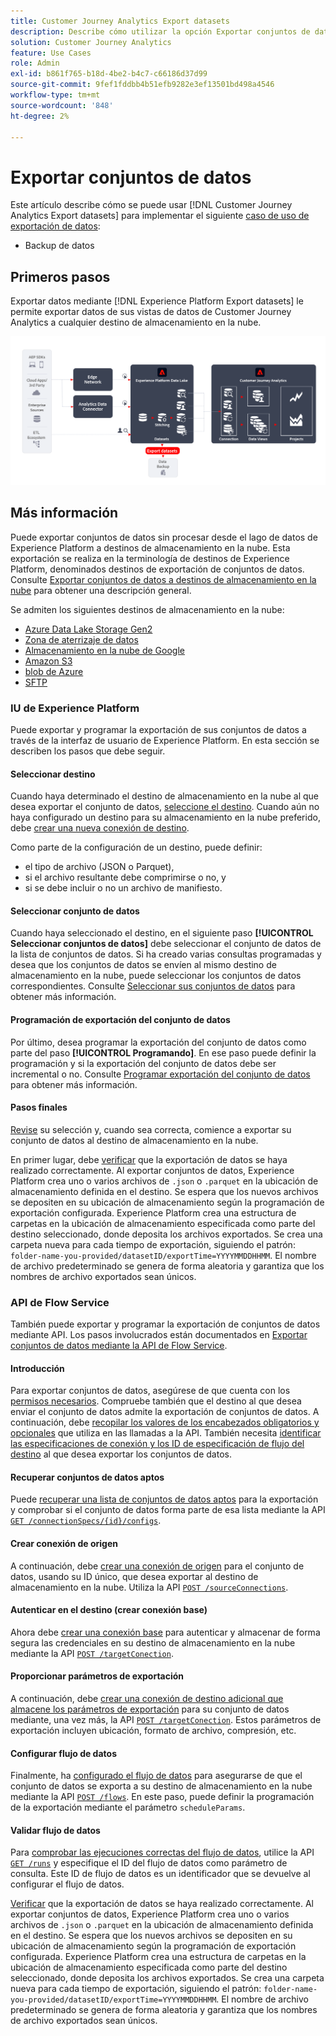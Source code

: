 ```yaml
---
title: Customer Journey Analytics Export datasets
description: Describe cómo utilizar la opción Exportar conjuntos de datos para realizar copias de seguridad de los datos.
solution: Customer Journey Analytics
feature: Use Cases
role: Admin
exl-id: b861f765-b18d-4be2-b4c7-c66186d37d99
source-git-commit: 9fef1fddbb4b51efb9282e3ef13501bd498a4546
workflow-type: tm+mt
source-wordcount: '848'
ht-degree: 2%

---
```


# Exportar conjuntos de datos

Este artículo describe cómo se puede usar [!DNL Customer Journey Analytics Export datasets] para implementar el siguiente [caso de uso de exportación de datos](overview.md):

- Backup de datos

## Primeros pasos

Exportar datos mediante [!DNL Experience Platform Export datasets] le permite exportar datos de sus vistas de datos de Customer Journey Analytics a cualquier destino de almacenamiento en la nube.

![extensión de BI](../assets/export-datasets.svg)

## Más información

Puede exportar conjuntos de datos sin procesar desde el lago de datos de Experience Platform a destinos de almacenamiento en la nube. Esta exportación se realiza en la terminología de destinos de Experience Platform, denominados destinos de exportación de conjuntos de datos. Consulte [Exportar conjuntos de datos a destinos de almacenamiento en la nube](https://experienceleague.adobe.com/es/docs/experience-platform/destinations/ui/activate/export-datasets) para obtener una descripción general.

Se admiten los siguientes destinos de almacenamiento en la nube:

- [Azure Data Lake Storage Gen2](https://experienceleague.adobe.com/en/docs/experience-platform/destinations/catalog/cloud-storage/adls-gen2)
- [Zona de aterrizaje de datos](https://experienceleague.adobe.com/en/docs/experience-platform/destinations/catalog/cloud-storage/data-landing-zone)
- [Almacenamiento en la nube de Google](https://experienceleague.adobe.com/en/docs/experience-platform/destinations/catalog/cloud-storage/google-cloud-storage)
- [Amazon S3](https://experienceleague.adobe.com/en/docs/experience-platform/destinations/catalog/cloud-storage/amazon-s3#changelog)
- [blob de Azure](https://experienceleague.adobe.com/en/docs/experience-platform/destinations/catalog/cloud-storage/azure-blob#changelog)
- [SFTP](https://experienceleague.adobe.com/en/docs/experience-platform/destinations/catalog/cloud-storage/sftp#changelog)


### IU de Experience Platform

Puede exportar y programar la exportación de sus conjuntos de datos a través de la interfaz de usuario de Experience Platform. En esta sección se describen los pasos que debe seguir.

#### Seleccionar destino

Cuando haya determinado el destino de almacenamiento en la nube al que desea exportar el conjunto de datos, [seleccione el destino](https://experienceleague.adobe.com/en/docs/experience-platform/destinations/ui/activate/export-datasets#select-destination). Cuando aún no haya configurado un destino para su almacenamiento en la nube preferido, debe [crear una nueva conexión de destino](https://experienceleague.adobe.com/en/docs/experience-platform/destinations/ui/connect-destination).

Como parte de la configuración de un destino, puede definir:

- el tipo de archivo (JSON o Parquet),
- si el archivo resultante debe comprimirse o no, y
- si se debe incluir o no un archivo de manifiesto.


#### Seleccionar conjunto de datos

Cuando haya seleccionado el destino, en el siguiente paso **[!UICONTROL Seleccionar conjuntos de datos]** debe seleccionar el conjunto de datos de la lista de conjuntos de datos. Si ha creado varias consultas programadas y desea que los conjuntos de datos se envíen al mismo destino de almacenamiento en la nube, puede seleccionar los conjuntos de datos correspondientes. Consulte [Seleccionar sus conjuntos de datos](https://experienceleague.adobe.com/en/docs/experience-platform/destinations/ui/activate/export-datasets#select-datasets) para obtener más información.

#### Programación de exportación del conjunto de datos

Por último, desea programar la exportación del conjunto de datos como parte del paso **[!UICONTROL Programando]**. En ese paso puede definir la programación y si la exportación del conjunto de datos debe ser incremental o no. Consulte [Programar exportación del conjunto de datos](https://experienceleague.adobe.com/en/docs/experience-platform/destinations/ui/activate/export-datasets#scheduling) para obtener más información.


#### Pasos finales

[Revise](https://experienceleague.adobe.com/en/docs/experience-platform/destinations/ui/activate/export-datasets#review) su selección y, cuando sea correcta, comience a exportar su conjunto de datos al destino de almacenamiento en la nube.

En primer lugar, debe [verificar](https://experienceleague.adobe.com/en/docs/experience-platform/destinations/ui/activate/export-datasets#verify) que la exportación de datos se haya realizado correctamente. Al exportar conjuntos de datos, Experience Platform crea uno o varios archivos de `.json` o `.parquet` en la ubicación de almacenamiento definida en el destino. Se espera que los nuevos archivos se depositen en su ubicación de almacenamiento según la programación de exportación configurada. Experience Platform crea una estructura de carpetas en la ubicación de almacenamiento especificada como parte del destino seleccionado, donde deposita los archivos exportados. Se crea una carpeta nueva para cada tiempo de exportación, siguiendo el patrón: `folder-name-you-provided/datasetID/exportTime=YYYYMMDDHHMM`. El nombre de archivo predeterminado se genera de forma aleatoria y garantiza que los nombres de archivo exportados sean únicos.

### API de Flow Service

También puede exportar y programar la exportación de conjuntos de datos mediante API. Los pasos involucrados están documentados en [Exportar conjuntos de datos mediante la API de Flow Service](https://experienceleague.adobe.com/en/docs/experience-platform/destinations/api/export-datasets).

#### Introducción

Para exportar conjuntos de datos, asegúrese de que cuenta con los [permisos necesarios](https://experienceleague.adobe.com/en/docs/experience-platform/destinations/api/export-datasets#permissions). Compruebe también que el destino al que desea enviar el conjunto de datos admite la exportación de conjuntos de datos. A continuación, debe [recopilar los valores de los encabezados obligatorios y opcionales](https://experienceleague.adobe.com/en/docs/experience-platform/destinations/api/export-datasets#gather-values-headers) que utiliza en las llamadas a la API. También necesita [identificar las especificaciones de conexión y los ID de especificación de flujo del destino](https://experienceleague.adobe.com/en/docs/experience-platform/destinations/api/export-datasets#gather-connection-spec-flow-spec) al que desea exportar los conjuntos de datos.

#### Recuperar conjuntos de datos aptos

Puede [recuperar una lista de conjuntos de datos aptos](https://experienceleague.adobe.com/en/docs/experience-platform/destinations/api/export-datasets#retrieve-list-of-available-datasets) para la exportación y comprobar si el conjunto de datos forma parte de esa lista mediante la API [`GET /connectionSpecs/{id}/configs`](https://developer.adobe.com/experience-platform-apis/references/destinations/#tag/Configurations/operation/getDatasets).


#### Crear conexión de origen

A continuación, debe [crear una conexión de origen](https://experienceleague.adobe.com/en/docs/experience-platform/destinations/api/export-datasets#create-source-connection) para el conjunto de datos, usando su ID único, que desea exportar al destino de almacenamiento en la nube. Utiliza la API [`POST /sourceConnections`](https://developer.adobe.com/experience-platform-apis/references/destinations/#tag/Source-connections/operation/postSourceConnection).

#### Autenticar en el destino (crear conexión base)

Ahora debe [crear una conexión base](https://experienceleague.adobe.com/en/docs/experience-platform/destinations/api/export-datasets#create-base-connection) para autenticar y almacenar de forma segura las credenciales en su destino de almacenamiento en la nube mediante la API [`POST /targetConection`](https://developer.adobe.com/experience-platform-apis/references/destinations/#tag/Target-connections/operation/postTargetConnection).


#### Proporcionar parámetros de exportación

A continuación, debe [crear una conexión de destino adicional que almacene los parámetros de exportación](https://experienceleague.adobe.com/en/docs/experience-platform/destinations/api/export-datasets#create-target-connection) para su conjunto de datos mediante, una vez más, la API [`POST /targetConection`](https://developer.adobe.com/experience-platform-apis/references/destinations/#tag/Target-connections/operation/postTargetConnection). Estos parámetros de exportación incluyen ubicación, formato de archivo, compresión, etc.

#### Configurar flujo de datos

Finalmente, ha [configurado el flujo de datos](https://experienceleague.adobe.com/en/docs/experience-platform/destinations/api/export-datasets#create-dataflow) para asegurarse de que el conjunto de datos se exporta a su destino de almacenamiento en la nube mediante la API [`POST /flows`](https://developer.adobe.com/experience-platform-apis/references/destinations/#tag/Dataflows/operation/postFlow). En este paso, puede definir la programación de la exportación mediante el parámetro `scheduleParams`.

#### Validar flujo de datos

Para [comprobar las ejecuciones correctas del flujo de datos](https://experienceleague.adobe.com/en/docs/experience-platform/destinations/api/export-datasets#get-dataflow-runs), utilice la API [`GET /runs`](https://developer.adobe.com/experience-platform-apis/references/destinations/#tag/Dataflow-runs/operation/getFlowRuns) y especifique el ID del flujo de datos como parámetro de consulta. Este ID de flujo de datos es un identificador que se devuelve al configurar el flujo de datos.

[Verificar](https://experienceleague.adobe.com/en/docs/experience-platform/destinations/ui/activate/export-datasets#verify) que la exportación de datos se haya realizado correctamente. Al exportar conjuntos de datos, Experience Platform crea uno o varios archivos de `.json` o `.parquet` en la ubicación de almacenamiento definida en el destino. Se espera que los nuevos archivos se depositen en su ubicación de almacenamiento según la programación de exportación configurada. Experience Platform crea una estructura de carpetas en la ubicación de almacenamiento especificada como parte del destino seleccionado, donde deposita los archivos exportados. Se crea una carpeta nueva para cada tiempo de exportación, siguiendo el patrón: `folder-name-you-provided/datasetID/exportTime=YYYYMMDDHHMM`. El nombre de archivo predeterminado se genera de forma aleatoria y garantiza que los nombres de archivo exportados sean únicos.
